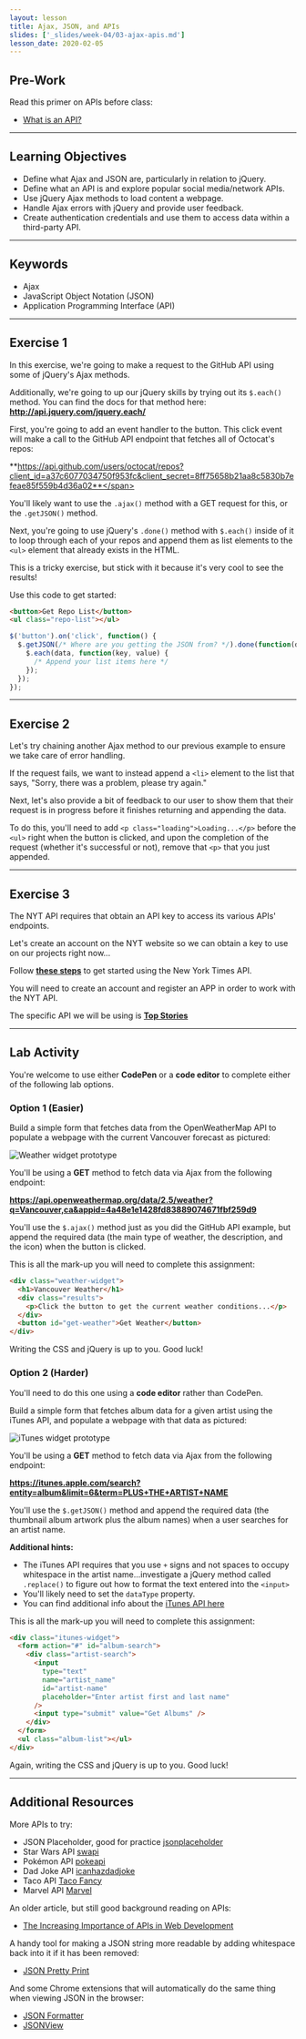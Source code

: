 ```yaml
---
layout: lesson
title: Ajax, JSON, and APIs
slides: ['_slides/week-04/03-ajax-apis.md']
lesson_date: 2020-02-05
---
```


## Pre-Work

Read this primer on APIs before class:

- [What is an API?](https://dev.to/aditichaudhry92/what-is-an-api)

---

## Learning Objectives

- Define what Ajax and JSON are, particularly in relation to jQuery.
- Define what an API is and explore popular social media/network APIs.
- Use jQuery Ajax methods to load content a webpage.
- Handle Ajax errors with jQuery and provide user feedback.
- Create authentication credentials and use them to access data within a third-party API.

---

## Keywords

- Ajax
- JavaScript Object Notation (JSON)
- Application Programming Interface (API)

---

## Exercise 1

In this exercise, we're going to make a request to the GitHub API using some of jQuery's Ajax methods.

Additionally, we're going to up our jQuery skills by trying out its `$.each()` method. You can find the docs for that method here: **http://api.jquery.com/jquery.each/**

First, you're going to add an event handler to the button. This click event will make a call to the GitHub API endpoint that fetches all of Octocat's repos:

<span style="word-wrap: break-word;">**https://api.github.com/users/octocat/repos?client_id=a37c6077034750f953fc&client_secret=8ff75658b21aa8c5830b7efeae85f559b4d36a02**</span>

You'll likely want to use the `.ajax()` method with a GET request for this, or the `.getJSON()` method.

Next, you're going to use jQuery's `.done()` method with `$.each()` inside of it to loop through each of your repos and append them as list elements to the `<ul>` element that already exists in the HTML.

This is a tricky exercise, but stick with it because it's very cool to see the results!

Use this code to get started:

```html
<button>Get Repo List</button>
<ul class="repo-list"></ul>
```

```js
$('button').on('click', function() {
  $.getJSON(/* Where are you getting the JSON from? */).done(function(data) {
    $.each(data, function(key, value) {
      /* Append your list items here */
    });
  });
});
```

---

## Exercise 2

Let's try chaining another Ajax method to our previous example to ensure we take care of error handling.

If the request fails, we want to instead append a `<li>` element to the list that says, "Sorry, there was a problem, please try again."

Next, let's also provide a bit of feedback to our user to show them that their request is in progress before it finishes returning and appending the data.

To do this, you'll need to add `<p class="loading">Loading...</p>` before the `<ul>` right when the button is clicked, and upon the completion of the request (whether it's successful or not), remove that `<p>` that you just appended.

---

## Exercise 3

The NYT API requires that obtain an API key to access its various APIs' endpoints.

Let's create an account on the NYT website so we can obtain a key to use on our projects right now...

Follow [**these steps**](https://developer.nytimes.com/get-started) to get started using the New York Times API.

You will need to create an account and register an APP in order to work with the NYT API.

The specific API we will be using is [**Top Stories**](https://developer.nytimes.com/docs/top-stories-product/1/overview)

---

## Lab Activity

You're welcome to use either **CodePen** or a **code editor** to complete either of the following lab options.

### Option 1 (Easier)

Build a simple form that fetches data from the OpenWeatherMap API to populate a webpage with the current Vancouver forecast as pictured:

![Weather widget prototype](/public/files/labs/ajax-lab-weather.gif)

You'll be using a **GET** method to fetch data via Ajax from the following endpoint:

**https://api.openweathermap.org/data/2.5/weather?q=Vancouver,ca&appid=4a48e1e1428fd83889074671fbf259d9**

You'll use the `$.ajax()` method just as you did the GitHub API example, but append the required data (the main type of weather, the description, and the icon) when the button is clicked.

This is all the mark-up you will need to complete this assignment:

```html
<div class="weather-widget">
  <h1>Vancouver Weather</h1>
  <div class="results">
    <p>Click the button to get the current weather conditions...</p>
  </div>
  <button id="get-weather">Get Weather</button>
</div>
```

Writing the CSS and jQuery is up to you. Good luck!

### Option 2 (Harder)

You'll need to do this one using a **code editor** rather than CodePen.

Build a simple form that fetches album data for a given artist using the iTunes API, and populate a webpage with that data as pictured:

![iTunes widget prototype](/public/files/labs/ajax-lab-itunes.gif)

You'll be using a **GET** method to fetch data via Ajax from the following endpoint:

**https://itunes.apple.com/search?entity=album&limit=6&term=PLUS+THE+ARTIST+NAME**

You'll use the `$.getJSON()` method and append the required data (the thumbnail album artwork plus the album names) when a user searches for an artist name.

**Additional hints:**

- The iTunes API requires that you use `+` signs and not spaces to occupy whitespace in the artist name...investigate a jQuery method called `.replace()` to figure out how to format the text entered into the `<input>`
- You'll likely need to set the `dataType` property.
- You can find additional info about the [iTunes API here](https://www.apple.com/itunes/affiliates/resources/documentation/itunes-store-web-service-search-api.html)

This is all the mark-up you will need to complete this assignment:

```html
<div class="itunes-widget">
  <form action="#" id="album-search">
    <div class="artist-search">
      <input
        type="text"
        name="artist_name"
        id="artist-name"
        placeholder="Enter artist first and last name"
      />
      <input type="submit" value="Get Albums" />
    </div>
  </form>
  <ul class="album-list"></ul>
</div>
```

Again, writing the CSS and jQuery is up to you. Good luck!

---

## Additional Resources

More APIs to try:

- JSON Placeholder, good for practice [jsonplaceholder](https://jsonplaceholder.typicode.com/)
- Star Wars API [swapi](https://swapi.co/)
- Pokémon API [pokeapi](https://pokeapi.co/)
- Dad Joke API [icanhazdadjoke](https://icanhazdadjoke.com/api)
- Taco API [Taco Fancy](http://taco-randomizer.herokuapp.com/)
- Marvel API [Marvel](https://developer.marvel.com/)

An older article, but still good background reading on APIs:

- [The Increasing Importance of APIs in Web Development](https://code.tutsplus.com/articles/the-increasing-importance-of-apis-in-web-development--net-22368)

A handy tool for making a JSON string more readable by adding whitespace back into it if it has been removed:

- [JSON Pretty Print](http://jsonprettyprint.com/)

And some Chrome extensions that will automatically do the same thing when viewing JSON in the browser:

- [JSON Formatter](https://chrome.google.com/webstore/detail/json-formatter/bcjindcccaagfpapjjmafapmmgkkhgoa)
- [JSONView](https://chrome.google.com/webstore/detail/jsonview/chklaanhfefbnpoihckbnefhakgolnmc)
